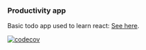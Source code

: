 ### Productivity app

Basic todo app used to learn react: [See here](www.productivitee.netlify.app).

[![codecov](https://codecov.io/gh/Kiptim54/Productivity/branch/master/graph/badge.svg)](https://codecov.io/gh/Kiptim54/Productivity)
